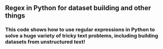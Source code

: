 ## Regex in Python for dataset building and other things


### This code shows how to use regular expressions in Python to solve a huge variety of tricky text problems, including building datasets from unstructured text!
